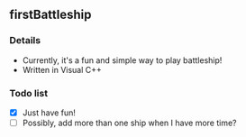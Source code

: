 ## firstBattleship 

### Details
- Currently, it's a fun and simple way to play battleship! 
- Written in Visual C++

### Todo list
- [x] Just have fun!
- [ ] Possibly, add more than one ship when I have more time?
